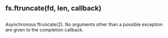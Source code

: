 ## fs.ftruncate(fd, len, callback)

## 

Asynchronous ftruncate(2). No arguments other than a possible exception are
given to the completion callback.